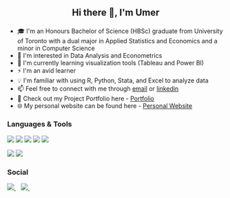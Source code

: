 
## <p align="center">Hi there 👋, I'm Umer</p>

- 🎓 I'm an Honours Bachelor of Science (HBSc) graduate from University of Toronto with a dual major in Applied Statistics and Economics and a minor in Computer Science 
- 👀 I'm interested in Data Analysis and Econometrics
- 🌱 I'm currently learning visualization tools (Tableau and Power BI)
- ⚡ I'm an avid learner
- 💡 I'm familiar with using R, Python, Stata, and Excel to analyze data
- 📫 Feel free to connect with me through [email](mailto:umerabbasi@outlook.com) or [linkedin](https://www.linkedin.com/in/abbasiumer/)
- 📂 Check out my Project Portfolio here - [Portfolio](https://umerabbasi.carrd.co/#projects)
- 🌐 My personal website can be found here - [Personal Website](https://umerabbasi.carrd.co/)

### Languages & Tools
<img src="https://img.shields.io/badge/python-%233776AB.svg?&style=for-the-badge&logo=python&logoColor=white" /> <img src="https://img.shields.io/badge/r-%23276DC3.svg?&style=for-the-badge&logo=r&logoColor=white" /> <img src="https://img.shields.io/badge/excel-%23217346.svg?&style=for-the-badge&logo=microsoftexcel&logoColor=white" /> <img src="https://img.shields.io/badge/google_sheets-%2334A853.svg?&style=for-the-badge&logo=googlesheets&logoColor=white" /> <img src="https://img.shields.io/badge/jupyter-%23F37626.svg?&style=for-the-badge&logo=jupyter&logoColor=white" /> 

<img src="https://img.shields.io/badge/tableau-%23E97627.svg?&style=for-the-badge&logo=tableau&logoColor=white" />

<img src="https://img.shields.io/badge/PostgreSQL-%234169E1.svg?&style=for-the-badge&logo=PostgreSQL&logoColor=white" />


 ### Social
  
  <a href="https://www.linkedin.com/in/abbasiumer/">
    <img src="https://img.shields.io/badge/linkedin-%230077B5.svg?&style=for-the-badge&logo=linkedin&logoColor=white" />
  </a>&nbsp;&nbsp; 
    <a href="https://umerabbasi.carrd.co/">
    <img src="https://img.shields.io/badge/personal_website-%234285F4.svg?&style=for-the-badge&logo=googlechrome&logoColor=white" />        
  </a>&nbsp;&nbsp;
  </a>
 
 ###
  <!--
 ![Umer Abbasi's GitHub Stats](https://github-readme-stats.vercel.app/api?username=umerabbasi-git&theme=vue&show_icons=true)


**umerabbasi-git/umerabbasi-git** is a ✨ _special_ ✨ repository because its `README.md` (this file) appears on your GitHub profile.
<img src=" " />
-->
